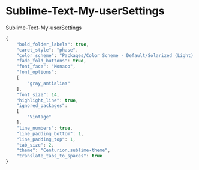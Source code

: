 Sublime-Text-My-userSettings
============================

Sublime-Text-My-userSettings

```javascript
{
	"bold_folder_labels": true,
	"caret_style": "phase",
	"color_scheme": "Packages/Color Scheme - Default/Solarized (Light).tmTheme",
	"fade_fold_buttons": true,
	"font_face": "Monaco",
	"font_options":
	[
		"gray_antialias"
	],
	"font_size": 14,
	"highlight_line": true,
	"ignored_packages":
	[
		"Vintage"
	],
	"line_numbers": true,
	"line_padding_bottom": 1,
	"line_padding_top": 1,
	"tab_size": 2,
	"theme": "Centurion.sublime-theme",
	"translate_tabs_to_spaces": true
}
```
